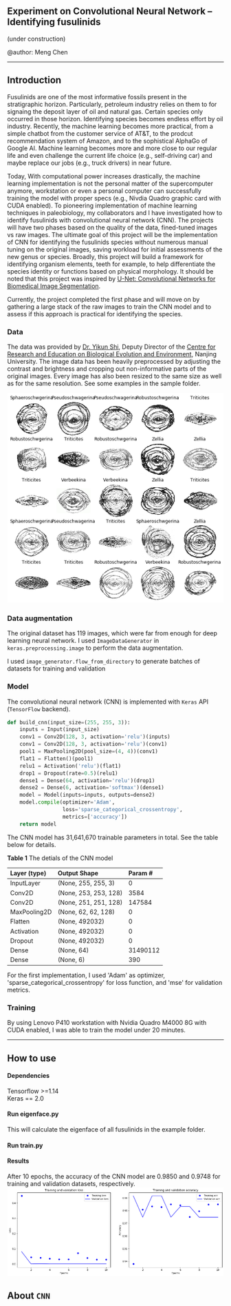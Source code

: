 ## Experiment on Convolutional Neural Network – Identifying fusulinids

(under construction)               

@author: Meng Chen

------------
## Introduction

Fusulinids are one of the most informative fossils present in the stratigraphic horizon. Particularly, petroleum industry relies on them to for signaing the deposit layer of oil and natural gas. Certain species only occurred in those horizon. Identifying species becomes endless effort by oil industry. Recently, the machine learning becomes more practical, from a simple chatbot from the customer service of AT&T, to the prodcut recommendation system of Amazon, and to the sophistical AlphaGo of Google AI. Machine learning becomes more and more close to our regular life and even challenge the current life choice (e.g., self-driving car) and maybe replace our jobs (e.g., truck drivers) in near future.

Today, With computational power increases drastically, the machine learning implementation is not the personal matter of the supercomputer anymore, workstation or even a personal computer can successfully training the model with proper specs (e.g., Nivdia Quadro graphic card with CUDA enabled). To pioneering implementation of machine learning techniques in paleobiology, my collaborators and I have investigated how to identify fusulinids with convolutional neural network (CNN). The projects will have two phases based on the quality of the data, fined-tuned images vs raw images. The ultimate goal of this project will be the implementation of CNN for identifying the fusulinids species without numerous manual tuning on the original images, saving workload for initial assessments of the new genus or species. Broadly, this project will build a framework for identifying organism elements, teeth for example, to help differentiate the species identity or functions based on physical morphology. It should be noted that this project was inspired by [U-Net: Convolutional Networks for Biomedical Image Segmentation](http://lmb.informatik.uni-freiburg.de/people/ronneber/u-net/).

Currently, the project completed the first phase and will move on by gathering a large stack of the raw images to train the CNN model and to assess if this approach is practical for identifying the species.

### Data

The data was provided by [Dr. Yikun Shi](https://es.nju.edu.cn/crebee/fjs/list.htm), Deputy Director of the [Centre for Research and Education on Biological Evolution and Environment](https://es.nju.edu.cn/crebee/), Nanjing University. The image data has been heavily preprocessed by adjusting the contrast and brightness and cropping out non-informative parts of the original images. Every image has also been resized to the same size as well as for the same resolution. See some examples in the sample folder.

![](fig_1.jpg)

### Data augmentation

The original dataset has 119 images, which were far from enough for deep learning neural network. I used `ImageDataGenerator` in `keras.preprocessing.image` to perform the data augmentation.

I used `image_generator.flow_from_directory` to generate batches of datasets for training and validation

### Model

The convolutional neural network (CNN) is implemented with `Keras` API (`TensorFlow` backend).

```python
def build_cnn(input_size=(255, 255, 3)):
    inputs = Input(input_size)
    conv1 = Conv2D(128, 3, activation='relu')(inputs)
    conv1 = Conv2D(128, 3, activation='relu')(conv1)
    pool1 = MaxPooling2D(pool_size=(4, 4))(conv1)
    flat1 = Flatten()(pool1)
    relu1 = Activation('relu')(flat1)
    drop1 = Dropout(rate=0.5)(relu1)
    dense1 = Dense(64, activation='relu')(drop1)
    dense2 = Dense(6, activation='softmax')(dense1)
    model = Model(inputs=inputs, outputs=dense2)
    model.compile(optimizer='Adam',
                  loss='sparse_categorical_crossentropy',
                  metrics=['accuracy'])
    return model
```
The CNN model has 31,641,670 trainable parameters in total. See the table below for details.

**Table 1** The detials of the CNN model

|Layer (type)| Output Shape| Param #|
|:-----------|:------------|:-------|
|InputLayer|(None, 255, 255, 3)| 0|
|Conv2D|(None, 253, 253, 128)|3584|
|Conv2D|(None, 251, 251, 128)|147584|
|MaxPooling2D|(None, 62, 62, 128)|0|
|Flatten|(None, 492032)|0|
|Activation|(None, 492032)|0|
|Dropout|(None, 492032)|0|
|Dense|(None, 64)|31490112|
|Dense|(None, 6)|390|

For the first implementation, I used 'Adam' as optimizer, 'sparse_categorical_crossentropy' for loss function, and 'mse' for validation metrics.

### Training

By using Lenovo P410 workstation with Nvidia Quadro M4000 8G with CUDA enabled, I was able to train the model under 20 minutes.

---------

## How to use

#### Dependencies

  Tensorflow >=1.14                          
  Keras == 2.0

#### Run eigenface.py

This will calculate the eigenface of all fusulinids in the example folder.

#### Run train.py


#### Results

After 10 epochs, the accuracy of the CNN model are 0.9850 and 0.9748 for training and validation datasets, respectively.
![](fig_2.jpg)

## About `CNN`
